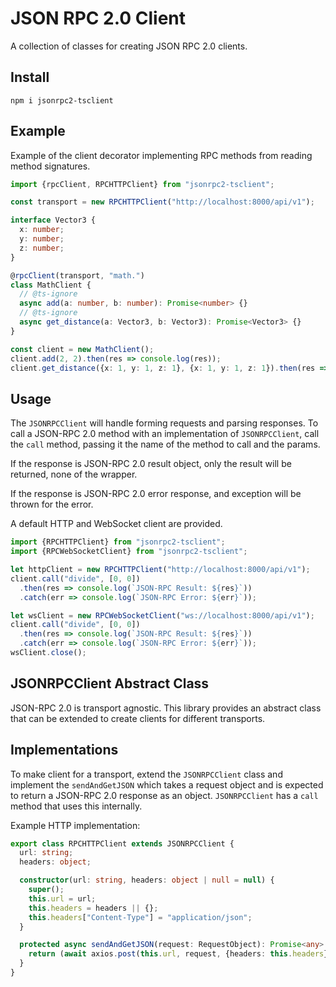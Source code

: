 # JSON RPC 2.0 Client

A collection of classes for creating JSON RPC 2.0 clients.

## Install

```shell
npm i jsonrpc2-tsclient
```
## Example

Example of the client decorator implementing RPC methods from reading
method signatures.

```ts
import {rpcClient, RPCHTTPClient} from "jsonrpc2-tsclient";

const transport = new RPCHTTPClient("http://localhost:8000/api/v1");

interface Vector3 {
  x: number;
  y: number;
  z: number;
}

@rpcClient(transport, "math.")
class MathClient {
  // @ts-ignore
  async add(a: number, b: number): Promise<number> {}
  // @ts-ignore
  async get_distance(a: Vector3, b: Vector3): Promise<Vector3> {}
}

const client = new MathClient();
client.add(2, 2).then(res => console.log(res));
client.get_distance({x: 1, y: 1, z: 1}, {x: 1, y: 1, z: 1}).then(res => console.log(res));
```

## Usage

The `JSONRPCClient` will handle forming requests and parsing responses.
To call a JSON-RPC 2.0 method with an implementation of `JSONRPCClient`,
call the `call` method, passing it the name of the method to call and
the params.

If the response is JSON-RPC 2.0 result object, only the result will be
returned, none of the wrapper.

If the response is JSON-RPC 2.0 error response, and exception will be
thrown for the error.

A default HTTP and WebSocket client are provided.

```typescript
import {RPCHTTPClient} from "jsonrpc2-tsclient";
import {RPCWebSocketClient} from "jsonrpc2-tsclient";

let httpClient = new RPCHTTPClient("http://localhost:8000/api/v1");
client.call("divide", [0, 0])
  .then(res => console.log(`JSON-RPC Result: ${res}`))
  .catch(err => console.log(`JSON-RPC Error: ${err}`));

let wsClient = new RPCWebSocketClient("ws://localhost:8000/api/v1");
client.call("divide", [0, 0])
  .then(res => console.log(`JSON-RPC Result: ${res}`))
  .catch(err => console.log(`JSON-RPC Error: ${err}`));
wsClient.close();
```

## JSONRPCClient Abstract Class

JSON-RPC 2.0 is transport agnostic. This library provides an abstract
class that can be extended to create clients for different transports.

## Implementations

To make client for a transport, extend the `JSONRPCClient` class and
implement the `sendAndGetJSON` which takes a request object and is
expected to return a JSON-RPC 2.0 response as an object. `JSONRPCClient`
has a `call` method that uses this internally.

Example HTTP implementation:

```typescript
export class RPCHTTPClient extends JSONRPCClient {
  url: string;
  headers: object;

  constructor(url: string, headers: object | null = null) {
    super();
    this.url = url;
    this.headers = headers || {};
    this.headers["Content-Type"] = "application/json";
  }

  protected async sendAndGetJSON(request: RequestObject): Promise<any> {
    return (await axios.post(this.url, request, {headers: this.headers})).data;
  }
}
```
